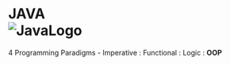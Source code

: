 # JAVA &nbsp;&nbsp;&nbsp;&nbsp;&nbsp;&nbsp;&nbsp;&nbsp;&nbsp;&nbsp;&nbsp;&nbsp;&nbsp;&nbsp;&nbsp;&nbsp;&nbsp;&nbsp;&nbsp;&nbsp;&nbsp;&nbsp;&nbsp;&nbsp;&nbsp;&nbsp;&nbsp;&nbsp;&nbsp;&nbsp;&nbsp;&nbsp;&nbsp;&nbsp;&nbsp;&nbsp;&nbsp;&nbsp;&nbsp;&nbsp;&nbsp;&nbsp;&nbsp;&nbsp;&nbsp;&nbsp;&nbsp;&nbsp;&nbsp;&nbsp;&nbsp;&nbsp;&nbsp;&nbsp;&nbsp;&nbsp;![JavaLogo](https://github.com/Spades86/Undergraduate/blob/master/images/JavaLogo.png)
4 Programming Paradigms - Imperative : Functional : Logic : <b>OOP</b>
